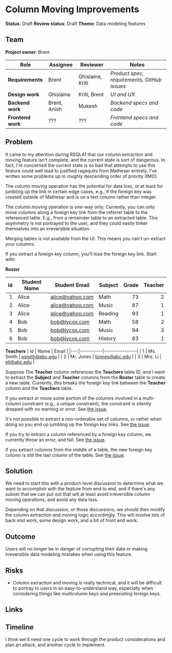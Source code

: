 # Column Moving Improvements

**Status**: Draft 
**Review status**: Draft
**Theme**: Data modeling features

## Team
**Project owner**: Brent

| Role              | Assignee     | Reviewer         | Notes                                       |
|-------------------|--------------|------------------|---------------------------------------------|
| **Requirements**  | Brent        | Ghislaine, Kriti | *Product spec, requirements, GitHub issues* |
| **Design work**   | Ghislaine    | Kriti, Brent     | *UI and UX*                                 |
| **Backend work**  | Brent, Anish | Mukesh           | *Backend specs and code*                    |
| **Frontend work** | ???          | ???              | *Frontend specs and code*                   |

## Problem
It came to my attention during RSQLA1 that our column extraction and moving feature isn't complete, and the current state is sort of dangerous. In fact, I'm concerned the current state is so bad that attempts to use this feature could well lead to justified ragequits from Mathesar entirely. I've written some problems up in roughly descending order of priority (IMO).

The column moving operation has the potential for data loss, or at least for jumbling up the link in certain edge cases, e.g., if the foreign key was created outside of Mathesar and is on a text column rather than integer.

The column moving operation is one-way only. Currently, you can only move columns along a foreign key link from the referrer table to the referenced table. E.g., from a remainder table to an extracted table. This asymmetry is not portrayed to the user, and they could easily tinker themselves into an irreversible situation. 

Merging tables is not available from the UI. This means you can't un-extract your columns.

If you extract a foreign key column, you'll lose the foreign key link. Start with:

**Roster**

| id | Student Name | Student Email   | Subject | Grade | Teacher |
|---:|--------------|-----------------|---------|------:|--------:|
|  1 | Alice        | alice@yahoo.com | Math    |    73 |       2 |
|  2 | Alice        | alice@yahoo.com | Music   |    87 |       1 |
|  3 | Alice        | alice@yahoo.com | Reading |    93 |       1 |
|  4 | Bob          | bob@lycos.com   | Math    |    58 |       2 |
|  5 | Bob          | bob@lycos.com   | Music   |    94 |       3 |
|  6 | Bob          | bob@lycos.com   | History |    83 |       1 |

**Teachers**
| id | Name      | Email          |
|---:|-----------|----------------|
|  1 | Ms. Smith | asmith@abc.edu |
|  2 | Mr. Jones | bjones@abc.edu |
|  3 | Mrs. Li   | eli@abc.edu    |

Suppose The **Teacher** column references the **Teachers** table ID, and I want to extract the **Subject** and **Teacher** columns from the **Roster** table to create a new table. Currently, this breaks the foreign key link between the **Teacher** column and the **Teachers** table.

If you extract or move some portion of the columns involved in a multi-column constraint (e.g., a unique constraint), the constraint is silently dropped with no warning or error. See [the issue](https://github.com/mathesar-foundation/mathesar/issues/1437).

It's not possible to extract a non-orderable set of columns, or rather when doing so you end up jumbling up the foreign key links. See [the issue](https://github.com/mathesar-foundation/mathesar/issues/1490).

If you try to extract a column referenced by a foreign key column, we currently throw an error, and fail. See [the issue](https://github.com/mathesar-foundation/mathesar/issues/1433). 

If you extract columns from the middle of a table, the new foreign key column is still the last column of the table. See [the issue](https://github.com/mathesar-foundation/mathesar/issues/1681).


## Solution

We need to start this with a product-level discussion to determine what we want to accomplish with the feature from end to end, and if there's any subset that we can put out that will at least avoid irreversible column moving operations, and avoid any data loss.

Depending on that discussion, or those discussions, we should then modify the column extraction and moving logic accordingly. This will involve lots of back end work, some design work, and a bit of front end work.

## Outcome

Users will no longer be in danger of corrupting their data or making irreversible data modeling mistakes when using this feature.

## Risks
- Column extraction and moving is really technical, and it will be difficult to portray to users in an easy-to-understand way, especially when considering things like multicolumn keys and preexisting foreign keys.

## Links

## Timeline
I think we'd need one cycle to work through the product considerations and plan an attack, and another cycle to implement.
